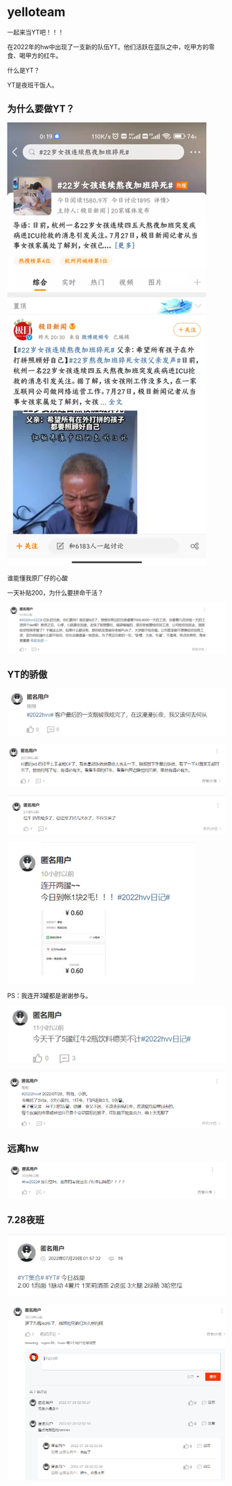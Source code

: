 # yelloteam

 一起来当YT吧！！！



在2022年的hw中出现了一支新的队伍YT。他们活跃在蓝队之中，吃甲方的零食、喝甲方的红牛。

什么是YT？

YT是夜班干饭人。



## 为什么要做YT？

![image-20220728031301694](README.assets/image-20220728031301694.png)

谁能懂我原厂仔的心酸

一天补贴200，为什么要拼命干活？

![image-20220728032624262](README.assets/image-20220728032624262.png)



## YT的骄傲

![image-20220728031544572](README.assets/image-20220728031544572.png)

![image-20220728031900943](README.assets/image-20220728031900943.png)

![image-20220728032017547](README.assets/image-20220728032017547.png)



![image-20220728032458397](README.assets/image-20220728032458397.png)

PS：我连开3罐都是谢谢参与。



![image-20220728032644948](README.assets/image-20220728032644948.png)



![image-20220728051245182](README.assets/image-20220728051245182.png)





## 远离hw

![image-20220728051456798](README.assets/image-20220728051456798.png)





## 7.28夜班

![image-20220729022321731](README.assets/image-20220729022321731.png)



![image-20220729022418787](README.assets/image-20220729022418787.png)

